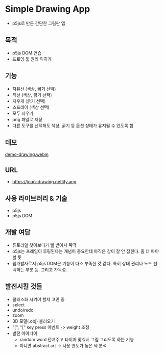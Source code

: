 # Simple Drawing App

- p5js로 만든 간단한 그림판 앱

## 목적

- p5js DOM 연습
- 드로잉 툴 원리 익히기

## 기능
- 자유선 (색상, 굵기 선택)
- 직선 (색상, 굵기 선택)
- 지우개 (굵기 선택)
- 스프레이 (색상 선택)
- 모두 지우기
- png 파일로 저장
- 다른 도구를 선택해도 색상, 굵기 등 옵션 상태가 유지될 수 있도록 함

## 데모
[demo-drawing.webm](https://github.com/urbanscratcher/project-simple-drawing/assets/17016494/7f3eb368-1d08-4daf-9ac2-f385d349c133)


## URL

- https://joun-drawing.netlify.app

## 사용 라이브러리 & 기술

- p5js
- p5js DOM

## 개발 여담
- 튜토리얼 찾아보다가 삘 받아서 뚝딱
- p5js는 프레임이 루핑된다는 개념이 중요한데 아직은 감이 잘 안 잡힌다. 좀 더 파야할 듯
- 웹개발자로서 p5js DOM은 기능이 다소 부족한 것 같다. 특히 상태 관리나 노드 선택하는 부분 등. 그리고 가독성..
  
## 발전시킬 것들

- 클래스화 시켜야 할지 고민 중
- select
- undo/redo
- zoom
- 3D 모델(.obj) 불러오기
- "\[", "\[" key press 이벤트 -> weight 조정
- 발전 아이디어
  - random word 던져주고 타이머 맞춰서 그림 그리도록 하는 기능
  - 아니면 abstract art -> 사용 빈도가 높은 색 분석

